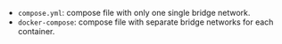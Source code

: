 - `compose.yml`: compose file with only one single bridge network.
- `docker-compose`: compose file with separate bridge networks for each container.
